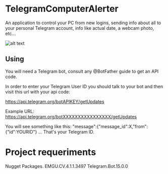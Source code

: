 # TelegramComputerAlerter
An application to control your PC from new logins, sending info about all to your personal Telegram account, info like actual date, a webcam photo, etc...


![alt text](https://i.gyazo.com/ccc692f377cf50e977545393d09c1eca.png)

## Using

You will need a Telegram bot, consult any @BotFather guide to get an API code.

In order to enter your Telegram User ID you should talk to your bot and then visit this url with your api code:

https://api.telegram.org/botAPIKEY/getUpdates

Example URL: https://api.telegram.org/botXXXXXXXXXXXXXXXX/getUpdates

You will see something like this: "message":{"message_id":X,"from":{"id":YOURID"} ... That's your Telegram ID.

# Project requeriments

Nugget Packages. 
EMGU.CV.4.1.1.3497
Telegram.Bot.15.0.0
